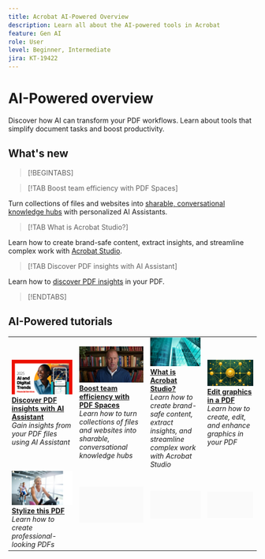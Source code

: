 ```yaml
---
title: Acrobat AI-Powered Overview
description: Learn all about the AI-powered tools in Acrobat
feature: Gen AI
role: User
level: Beginner, Intermediate
jira: KT-19422
---
```

# AI-Powered overview

Discover how AI can transform your PDF workflows. Learn about tools that simplify document tasks and boost productivity.

## What's new

>[!BEGINTABS]

>[!TAB Boost team efficiency with PDF Spaces]

Turn collections of files and websites into [sharable, conversational knowledge hubs](../getting-started/pdf-spaces-legal.md) with personalized AI Assistants. 

>[!TAB What is Acrobat Studio?]

Learn how to create brand-safe content, extract insights, and streamline complex work with [Acrobat Studio](../getting-started/acrobat-studio.md).

>[!TAB Discover PDF insights with AI Assistant]

Learn how to [discover PDF insights](../getting-started/ai-assistant.md) in your PDF.

>[!ENDTABS]

## AI-Powered tutorials

<table style="table-layout:fixed">
<tr>
  <td>
    <a href="../getting-started/ai-assistant.md">
      <img alt="Discover PDF insights with AI Assistant" src="../assets/ai-assistant.png" />
    </a>
    <div>
    <a href="../getting-started/ai-assistant.md"><strong>Discover PDF insights with AI Assistant</strong></a>
    </div>
    <em>Gain insights from your PDF files using AI Assistant</em>
    <br>
  </td>
  <td>
    <a href="../getting-started/pdf-spaces-legal.md">
      <img alt="Boost team efficiency with PDF Spaces" src="../assets/pdf-spaces.png" />
    </a>
    <div>
    <a href="../getting-started/pdf-spaces-legal.md"><strong>Boost team efficiency with PDF Spaces</strong></a>
    </div>
    <em>Learn how to turn collections of files and websites into sharable, conversational knowledge hubs</em>
    <br>
  </td>
  <td>
    <a href="../getting-started/acrobat-studio.md">
      <img alt="What is Acrobat Studio?" src="../assets/acrobat-studio.png" />
    </a>
    <div>
    <a href="../getting-started/acrobat-studio.md"><strong>What is Acrobat Studio?</strong></a>
    </div>
    <em>Learn how to create brand-safe content, extract insights, and streamline complex work with Acrobat Studio</em>
    <br>
  </td>
  <td>
    <a href="../getting-started/edit-graphics.md">
      <img alt="Edit graphics in a PDF" src="../assets/edit-graphics.png" />
    </a>
    <div>
    <a href="../getting-started/edit-graphics.md"><strong>Edit graphics in a PDF</strong></a>
    </div>
    <em>Learn how to create, edit, and enhance graphics in your PDF</em>
    <br>
  </td>
</tr>
<tr>
  <td>
  <a href="../getting-started/stylize-this-pdf.md">
      <img alt="Stylize this PDF" src="../assets/stylize-pdf.png" />
    </a>
    <div>
    <a href="../getting-started/stylize-this-pdf.md"><strong>Stylize this PDF</strong></a>
    </div>
    <em>Learn how to create professional-looking PDFs</em>
    <br>
  </td>
  <td>
        <img alt="Spacer" src="../assets/Grayspacer.png" />
        <div>
        <br>
  </td>
  <td>
        <img alt="Spacer" src="../assets/Grayspacer.png" />
        <div>
        <br>
  </td>
  <td>
        <img alt="Spacer" src="../assets/Grayspacer.png" />
        <div>
        <br>
  </td>
</tr>
</table>
